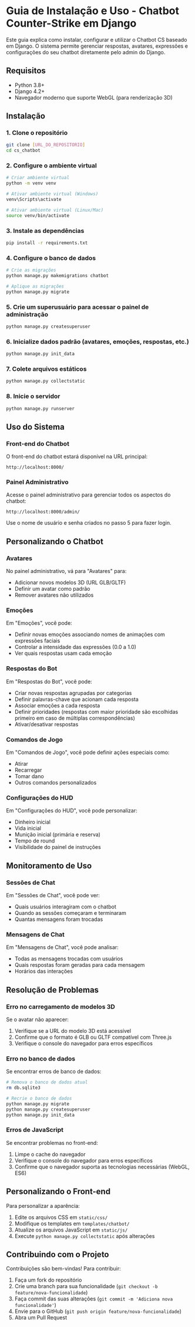 # Guia de Instalação e Uso - Chatbot Counter-Strike em Django

Este guia explica como instalar, configurar e utilizar o Chatbot CS baseado em Django. O sistema permite gerenciar respostas, avatares, expressões e configurações do seu chatbot diretamente pelo admin do Django.

## Requisitos

- Python 3.8+
- Django 4.2+
- Navegador moderno que suporte WebGL (para renderização 3D)

## Instalação

### 1. Clone o repositório

```bash
git clone [URL_DO_REPOSITORIO]
cd cs_chatbot
```

### 2. Configure o ambiente virtual

```bash
# Criar ambiente virtual
python -m venv venv

# Ativar ambiente virtual (Windows)
venv\Scripts\activate

# Ativar ambiente virtual (Linux/Mac)
source venv/bin/activate
```

### 3. Instale as dependências

```bash
pip install -r requirements.txt
```

### 4. Configure o banco de dados

```bash
# Crie as migrações
python manage.py makemigrations chatbot

# Aplique as migrações
python manage.py migrate
```

### 5. Crie um superusuário para acessar o painel de administração

```bash
python manage.py createsuperuser
```

### 6. Inicialize dados padrão (avatares, emoções, respostas, etc.)

```bash
python manage.py init_data
```

### 7. Colete arquivos estáticos

```bash
python manage.py collectstatic
```

### 8. Inicie o servidor

```bash
python manage.py runserver
```

## Uso do Sistema

### Front-end do Chatbot

O front-end do chatbot estará disponível na URL principal:
```
http://localhost:8000/
```

### Painel Administrativo

Acesse o painel administrativo para gerenciar todos os aspectos do chatbot:
```
http://localhost:8000/admin/
```

Use o nome de usuário e senha criados no passo 5 para fazer login.

## Personalizando o Chatbot

### Avatares

No painel administrativo, vá para "Avatares" para:
- Adicionar novos modelos 3D (URL GLB/GLTF)
- Definir um avatar como padrão
- Remover avatares não utilizados

### Emoções

Em "Emoções", você pode:
- Definir novas emoções associando nomes de animações com expressões faciais
- Controlar a intensidade das expressões (0.0 a 1.0)
- Ver quais respostas usam cada emoção

### Respostas do Bot

Em "Respostas do Bot", você pode:
- Criar novas respostas agrupadas por categorias
- Definir palavras-chave que acionam cada resposta
- Associar emoções a cada resposta
- Definir prioridades (respostas com maior prioridade são escolhidas primeiro em caso de múltiplas correspondências)
- Ativar/desativar respostas

### Comandos de Jogo

Em "Comandos de Jogo", você pode definir ações especiais como:
- Atirar
- Recarregar
- Tomar dano
- Outros comandos personalizados

### Configurações do HUD

Em "Configurações do HUD", você pode personalizar:
- Dinheiro inicial
- Vida inicial
- Munição inicial (primária e reserva)
- Tempo de round
- Visibilidade do painel de instruções

## Monitoramento de Uso

### Sessões de Chat

Em "Sessões de Chat", você pode ver:
- Quais usuários interagiram com o chatbot
- Quando as sessões começaram e terminaram
- Quantas mensagens foram trocadas

### Mensagens de Chat

Em "Mensagens de Chat", você pode analisar:
- Todas as mensagens trocadas com usuários
- Quais respostas foram geradas para cada mensagem
- Horários das interações

## Resolução de Problemas

### Erro no carregamento de modelos 3D

Se o avatar não aparecer:
1. Verifique se a URL do modelo 3D está acessível
2. Confirme que o formato é GLB ou GLTF compatível com Three.js
3. Verifique o console do navegador para erros específicos

### Erro no banco de dados

Se encontrar erros de banco de dados:
```bash
# Remova o banco de dados atual
rm db.sqlite3

# Recrie o banco de dados
python manage.py migrate
python manage.py createsuperuser
python manage.py init_data
```

### Erros de JavaScript

Se encontrar problemas no front-end:
1. Limpe o cache do navegador
2. Verifique o console do navegador para erros específicos
3. Confirme que o navegador suporta as tecnologias necessárias (WebGL, ES6)

## Personalizando o Front-end

Para personalizar a aparência:

1. Edite os arquivos CSS em `static/css/`
2. Modifique os templates em `templates/chatbot/`
3. Atualize os arquivos JavaScript em `static/js/`
4. Execute `python manage.py collectstatic` após alterações

## Contribuindo com o Projeto

Contribuições são bem-vindas! Para contribuir:

1. Faça um fork do repositório
2. Crie uma branch para sua funcionalidade (`git checkout -b feature/nova-funcionalidade`)
3. Faça commit das suas alterações (`git commit -m 'Adiciona nova funcionalidade'`)
4. Envie para o GitHub (`git push origin feature/nova-funcionalidade`)
5. Abra um Pull Request
